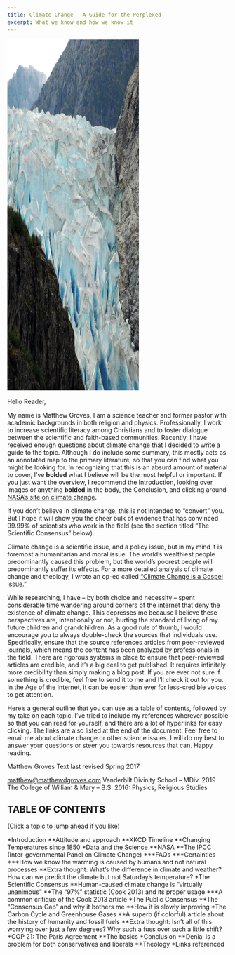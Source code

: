 ```yaml
---
title: Climate Change - A Guide for the Perplexed
excerpt: What we know and how we know it
---
```


<img src="assets/images/Glacier.jpg" width="300" height="800">

Hello Reader,

My name is Matthew Groves, I am a science teacher and former pastor with academic backgrounds in both religion and physics. Professionally, I work to increase scientific literacy among Christians and to foster dialogue between the scientific and faith-based communities. Recently, I have received enough questions about climate change that I decided to write a guide to the topic. Although I do include some summary, this mostly acts as an annotated map to the primary literature, so that you can find what you might be looking for. In recognizing that this is an absurd amount of material to cover, I’ve **bolded** what I believe will be the most helpful or important. If you just want the overview, I recommend the Introduction, looking over images or anything **bolded** in the body, the Conclusion, and clicking around [NASA’s site on climate change](http://climate.nasa.gov/).

If you don’t believe in climate change, this is not intended to “convert” you. But I hope it will show you the sheer bulk of evidence that has convinced 99.99% of scientists who work in the field (see the section titled “The Scientific Consensus” below).

Climate change is a scientific issue, and a policy issue, but in my mind it is foremost a humanitarian and moral issue. The world’s wealthiest people predominantly caused this problem, but the world’s poorest people will predominantly suffer its effects. For a more detailed analysis of climate change and theology, I wrote an op-ed called [“Climate Change is a Gospel issue.”](https://baptistnews.com/article/climate-change-gospel-issue-time-christians-acknowledged/)

While researching, I have – by both choice and necessity – spent considerable time wandering around corners of the internet that deny the existence of climate change. This depresses me because I believe these perspectives are, intentionally or not, hurting the standard of living of my future children and grandchildren. As a good rule of thumb, I would encourage you to always double-check the sources that individuals use. Specifically, ensure that the source references articles from peer-reviewed journals, which means the content has been analyzed by professionals in the field. There are rigorous systems in place to ensure that peer-reviewed articles are credible, and it’s a big deal to get published. It requires infinitely more credibility than simply making a blog post. If you are ever not sure if something is credible, feel free to send it to me and I’ll check it out for you. In the Age of the Internet, it can be easier than ever for less-credible voices to get attention.

Here’s a general outline that you can use as a table of contents, followed by my take on each topic. I’ve tried to include my references wherever possible so that you can read for yourself, and there are a lot of hyperlinks for easy clicking. The links are also listed at the end of the document. Feel free to email me about climate change or other science issues. I will do my best to answer your questions or steer you towards resources that can. Happy reading.

Matthew Groves
Text last revised Spring 2017


[matthew@matthewdgroves.com](matthew@matthewdgroves.com)
Vanderbilt Divinity School – MDiv. 2019
The College of William & Mary – B.S. 2016: Physics, Religious Studies


## TABLE OF CONTENTS
(Click a topic to jump ahead if you like)

*Introduction
**Attitude and approach
**XKCD Timeline
**Changing Temperatures since 1850
*Data and the Science
**NASA
**The IPCC (Inter-governmental Panel on Climate Change)
***FAQs
***Certainties
***How we know the warming is caused by humans and not natural processes
**Extra thought: What’s the difference in climate and weather? How can we predict the climate but not Saturday’s temperature?
*The Scientific Consensus
**Human-caused climate change is “virtually unanimous”
**The “97%” statistic (Cook 2013) and its proper usage
***A common critique of the Cook 2013 article
*The Public Consensus
**The “Consensus Gap” and why it bothers me
**How it is slowly improving
*The Carbon Cycle and Greenhouse Gases
**A superb (if colorful) article about the history of humanity and fossil fuels
**Extra thought: Isn’t all of this worrying over just a few degrees? Why such a fuss over such a little shift?
*COP 21: The Paris Agreement
**The basics
*Conclusion
**Denial is a problem for both conservatives and liberals
**Theology
*Links referenced